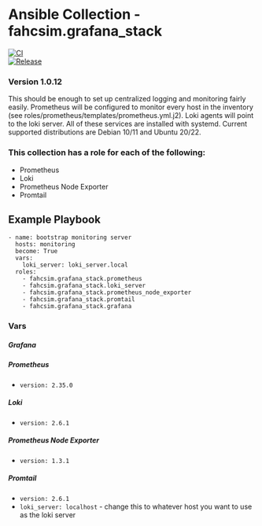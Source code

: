 # Ansible Collection - fahcsim.grafana_stack
[![CI](https://github.com/fahcsim/grafana_stack_collection/actions/workflows/prometheus.yml/badge.svg)](https://github.com/fahcsim/grafana_stack_collection/actions/workflows/prometheus.yml)  
[![Release](https://github.com/fahcsim/grafana_stack_collection/actions/workflows/release.yml/badge.svg)](https://github.com/fahcsim/grafana_stack_collection/actions/workflows/release.yml)
### Version 1.0.12
This should be enough to set up centralized logging and monitoring fairly easily. Prometheus will be configured to monitor every host in the inventory (see roles/prometheus/templates/prometheus.yml.j2). Loki agents will point to the loki server. All of these services are installed with systemd.
Current supported distributions are Debian 10/11 and Ubuntu 20/22.

### This collection has a role for each of the following:
- Prometheus
- Loki
- Prometheus Node Exporter
- Promtail

## Example Playbook
```
- name: bootstrap monitoring server
  hosts: monitoring
  become: True
  vars:
    loki_server: loki_server.local
  roles:
    - fahcsim.grafana_stack.prometheus
    - fahcsim.grafana_stack.loki_server
    - fahcsim.grafana_stack.prometheus_node_exporter
    - fahcsim.grafana_stack.promtail
    - fahcsim.grafana_stack.grafana
```

### Vars
##### Grafana

##### Prometheus
- `version: 2.35.0`
##### Loki
- `version: 2.6.1`
##### Prometheus Node Exporter
- `version: 1.3.1`
##### Promtail
- `version: 2.6.1`
- `loki_server: localhost` - change this to whatever host you want to use as the loki server

